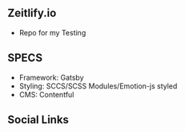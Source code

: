 ## Zeitlify.io

- Repo for my Testing

## SPECS

- Framework: Gatsby
- Styling: SCCS/SCSS Modules/Emotion-js styled
- CMS: Contentful

## Social Links
